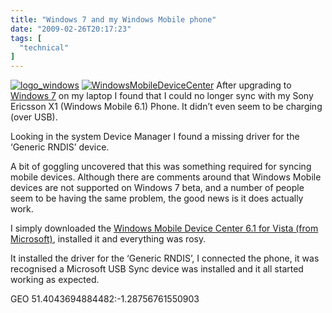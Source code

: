 ```yaml
---
title: "Windows 7 and my Windows Mobile phone"
date: "2009-02-26T20:17:23"
tags: [
  "technical"
]
---
```

[![logo_windows](logo_windows_thumb.gif "logo_windows")](https://kapie.com/content/binary/WindowsLiveWriter/Windows7andWindowsMobilePhone_11776/logo_windows_2.gif) [![WindowsMobileDeviceCenter](WindowsMobileDeviceCenter_thumb.png "WindowsMobileDeviceCenter")](https://kapie.com/content/binary/WindowsLiveWriter/Windows7andWindowsMobilePhone_11776/WindowsMobileDeviceCenter_2.png) After upgrading to [Windows 7](http://www.microsoft.com/windows/windows-7/default.aspx) on my laptop I found that I could no longer sync with my Sony Ericsson X1 (Windows Mobile 6.1) Phone. It didn’t even seem to be charging (over USB).

Looking in the system Device Manager I found a missing driver for the ‘Generic RNDIS’ device.

A bit of goggling uncovered that this was something required for syncing mobile devices. Although there are comments around that Windows Mobile devices are not supported on Windows 7 beta, and a number of people seem to be having the same problem, the good news is it does actually work.

I simply downloaded the [Windows Mobile Device Center 6.1 for Vista (from Microsoft)](http://www.microsoft.com/windowsmobile/en-us/help/synchronize/device-center.mspx), installed it and everything was rosy.

It installed the driver for the ‘Generic RNDIS’, I connected the phone, it was recognised a Microsoft USB Sync device was installed and it all started working as expected.

GEO 51.4043694884482:\-1.28756761550903